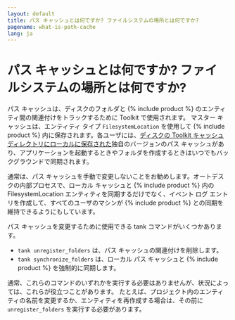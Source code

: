 ```yaml
---
layout: default
title: パス キャッシュとは何ですか? ファイルシステムの場所とは何ですか?
pagename: what-is-path-cache
lang: ja
---
```


# パス キャッシュとは何ですか? ファイルシステムの場所とは何ですか?

パス キャッシュは、ディスクのフォルダと {% include product %} のエンティティ間の関連付けをトラックするために Toolkit で使用されます。
マスター キャッシュは、エンティティ タイプ `FilesystemLocation` を使用して {% include product %} 内に保存されます。各ユーザには、[ディスクの Toolkit キャッシュ ディレクトリにローカルに保存された](./where-is-my-cache.md)独自のバージョンのパス キャッシュがあり、アプリケーションを起動するときやフォルダを作成するときはいつでもバックグラウンドで同期されます。

通常は、パス キャッシュを手動で変更しないことをお勧めします。オートデスクの内部プロセスで、ローカル キャッシュと {% include product %} 内の FilesystemLocation エンティティを同期するだけでなく、イベント ログ エントリを作成して、すべてのユーザのマシンが {% include product %} との同期を維持できるようにもしています。

パス キャッシュを変更するために使用できる tank コマンドがいくつかあります。

- `tank unregister_folders` は、パス キャッシュの関連付けを削除します。
- `tank synchronize_folders` は、ローカル パス キャッシュと {% include product %} を強制的に同期します。

通常、これらのコマンドのいずれかを実行する必要はありませんが、状況によっては、これらが役立つことがあります。
たとえば、プロジェクト内のエンティティの名前を変更するか、エンティティを再作成する場合は、その前に `unregister_folders` を実行する必要があります。